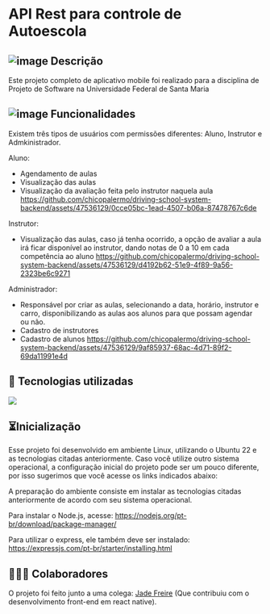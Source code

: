 # API Rest para controle de Autoescola

## ![image](https://github.com/chicopalermo/driving-school-system-backend/assets/47536129/c1cd9add-c45f-408a-8468-6f066e190da7) Descrição
Este projeto completo de aplicativo mobile foi realizado para a disciplina de Projeto de Software na Universidade Federal de Santa Maria

## ![image](https://github.com/chicopalermo/driving-school-system-backend/assets/47536129/90158ff9-4488-4ddc-940d-d96911144592) Funcionalidades
Existem três tipos de usuários com permissões diferentes: Aluno, Instrutor e Admkinistrador.

Aluno: 
- Agendamento de aulas
- Visualização das aulas
- Visualização da avaliação feita pelo instrutor naquela aula
https://github.com/chicopalermo/driving-school-system-backend/assets/47536129/0cce05bc-1ead-4507-b06a-87478767c6de

Instrutor: 
- Visualização das aulas, caso já tenha ocorrido, a opção de avaliar a aula irá ficar disponível ao instrutor, dando notas de 0 a 10 em cada competência ao aluno
https://github.com/chicopalermo/driving-school-system-backend/assets/47536129/d4192b62-51e9-4f89-9a56-2323be6c9271

Administrador: 
- Responsável por criar as aulas, selecionando a data, horário, instrutor e carro, disponibilizando as aulas aos alunos para que possam agendar ou não.
- Cadastro de instrutores
- Cadastro de alunos
https://github.com/chicopalermo/driving-school-system-backend/assets/47536129/9af85937-68ac-4d71-89f2-69da11991e4d

## 📡 Tecnologias utilizadas
<p align="left"> <a href="https://github.com/chicopalermo"><img src="https://skillicons.dev/icons?i=express,nodejs,js,postgres"> </a> </p>

## ⏳Inicialização
Esse projeto foi desenvolvido em ambiente Linux, utilizando o Ubuntu 22 e as tecnologias citadas anteriormente. Caso você utilize outro sistema operacional, a configuração inicial do projeto pode ser um pouco diferente, por isso sugerimos que você acesse os links indicados abaixo:

A preparação do ambiente consiste em instalar as tecnologias citadas anteriormente de acordo com seu sistema operacional.

Para instalar o Node.js, acesse: https://nodejs.org/pt-br/download/package-manager/

Para utilizar o express, ele também deve ser instalado: https://expressjs.com/pt-br/starter/installing.html

## 🤵🤵‍♀️ Colaboradores
O projeto foi feito junto a uma colega: <a href="https://github.com/Aela-ui">Jade Freire</a> (Que contribuiu com o desenvolvimento front-end em react native).

